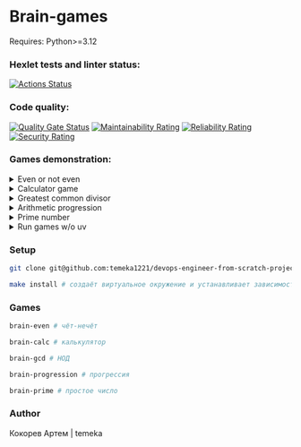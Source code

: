 # Brain-games
Requires:
Python>=3.12

### Hexlet tests and linter status:
[![Actions Status](https://github.com/temeka1221/devops-engineer-from-scratch-project-49/actions/workflows/hexlet-check.yml/badge.svg)](https://github.com/temeka1221/devops-engineer-from-scratch-project-49/actions)
### Code quality:
[![Quality Gate Status](https://sonarcloud.io/api/project_badges/measure?project=temeka1221_devops-engineer-from-scratch-project-49&metric=alert_status)](https://sonarcloud.io/summary/new_code?id=temeka1221_devops-engineer-from-scratch-project-49)
[![Maintainability Rating](https://sonarcloud.io/api/project_badges/measure?project=temeka1221_devops-engineer-from-scratch-project-49&metric=sqale_rating)](https://sonarcloud.io/summary/new_code?id=temeka1221_devops-engineer-from-scratch-project-49)
[![Reliability Rating](https://sonarcloud.io/api/project_badges/measure?project=temeka1221_devops-engineer-from-scratch-project-49&metric=reliability_rating)](https://sonarcloud.io/summary/new_code?id=temeka1221_devops-engineer-from-scratch-project-49)
[![Security Rating](https://sonarcloud.io/api/project_badges/measure?project=temeka1221_devops-engineer-from-scratch-project-49&metric=security_rating)](https://sonarcloud.io/summary/new_code?id=temeka1221_devops-engineer-from-scratch-project-49)

### Games demonstration:
<details>
  <summary>Even or not even</summary>
  
  [![asciicast](https://asciinema.org/a/DhYBrhbqYfIdawlb3bNEZUma8.svg)](https://asciinema.org/a/DhYBrhbqYfIdawlb3bNEZUma8)
</details>

<details>
  <summary>Calculator game</summary>
  
  [![asciicast](https://asciinema.org/a/5gysMBWcFI6GQDtnHOYnqgGhg.svg)](https://asciinema.org/a/5gysMBWcFI6GQDtnHOYnqgGhg)
</details>

<details>
  <summary>Greatest common divisor</summary>

  [![asciicast](https://asciinema.org/a/XddW5wmLIZMhP3E3uokQcjiUy.svg)](https://asciinema.org/a/XddW5wmLIZMhP3E3uokQcjiUy)
</details>

<details>
  <summary>Arithmetic progression</summary>

  [![asciicast](https://asciinema.org/a/n5mf4WK2AYlO50vgjJUY3v8ls.svg)](https://asciinema.org/a/n5mf4WK2AYlO50vgjJUY3v8ls)
</details>

<details>
  <summary>Prime number</summary>

  [![asciicast](https://asciinema.org/a/yhMI7XrKVnKo7Y4j52PFf8dZG.svg)](https://asciinema.org/a/yhMI7XrKVnKo7Y4j52PFf8dZG)
</details>
<details>
  <summary>Run games w/o uv</summary>

  [![asciicast](https://asciinema.org/a/dedtiRXgQsVOAyN6W5UIZfNsT.svg)](https://asciinema.org/a/dedtiRXgQsVOAyN6W5UIZfNsT)
</details>

### Setup
```bash
git clone git@github.com:temeka1221/devops-engineer-from-scratch-project-49.git
```
```bash
make install # создаёт виртуальное окружение и устанавливает зависимости
```
### Games
```bash
brain-even # чёт-нечёт

brain-calc # калькулятор

brain-gcd # НОД

brain-progression # прогрессия

brain-prime # простое число
```

### Author
Кокорев Артем | temeka
